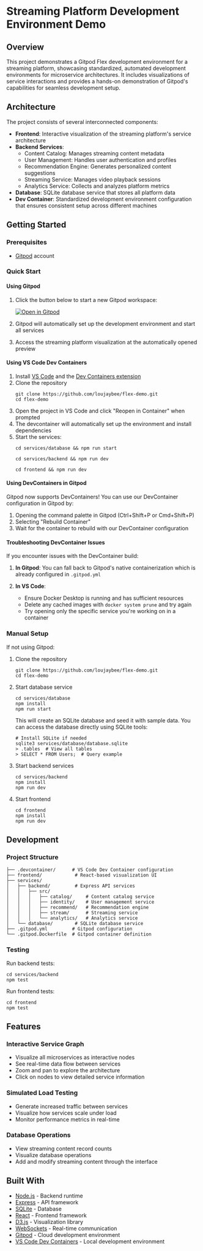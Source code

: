 # Streaming Platform Development Environment Demo

## Overview

This project demonstrates a Gitpod Flex development environment for a streaming platform, showcasing standardized, automated development environments for microservice architectures. It includes visualizations of service interactions and provides a hands-on demonstration of Gitpod's capabilities for seamless development setup.

## Architecture

The project consists of several interconnected components:

- **Frontend**: Interactive visualization of the streaming platform's service architecture
- **Backend Services**:
  - Content Catalog: Manages streaming content metadata
  - User Management: Handles user authentication and profiles
  - Recommendation Engine: Generates personalized content suggestions
  - Streaming Service: Manages video playback sessions
  - Analytics Service: Collects and analyzes platform metrics
- **Database**: SQLite database service that stores all platform data
- **Dev Container**: Standardized development environment configuration that ensures consistent setup across different machines

## Getting Started

### Prerequisites

- [Gitpod](https://www.gitpod.io/) account

### Quick Start

#### Using Gitpod

1. Click the button below to start a new Gitpod workspace:

   [![Open in Gitpod](https://gitpod.io/button/open-in-gitpod.svg)](https://gitpod.io/#https://github.com/loujaybee/flex-demo)

2. Gitpod will automatically set up the development environment and start all services
3. Access the streaming platform visualization at the automatically opened preview

#### Using VS Code Dev Containers

1. Install [VS Code](https://code.visualstudio.com/) and the [Dev Containers extension](https://marketplace.visualstudio.com/items?itemName=ms-vscode-remote.remote-containers)
2. Clone the repository
   ```
   git clone https://github.com/loujaybee/flex-demo.git
   cd flex-demo
   ```
3. Open the project in VS Code and click "Reopen in Container" when prompted
4. The devcontainer will automatically set up the environment and install dependencies
5. Start the services:
   ```
   cd services/database && npm run start
   ```
   ```
   cd services/backend && npm run dev
   ```
   ```
   cd frontend && npm run dev
   ```

#### Using DevContainers in Gitpod

Gitpod now supports DevContainers! You can use our DevContainer configuration in Gitpod by:

1. Opening the command palette in Gitpod (Ctrl+Shift+P or Cmd+Shift+P)
2. Selecting "Rebuild Container"
3. Wait for the container to rebuild with our DevContainer configuration

#### Troubleshooting DevContainer Issues

If you encounter issues with the DevContainer build:

1. **In Gitpod**: You can fall back to Gitpod's native containerization which is already configured in `.gitpod.yml`

2. **In VS Code**: 
   - Ensure Docker Desktop is running and has sufficient resources
   - Delete any cached images with `docker system prune` and try again
   - Try opening only the specific service you're working on in a container

### Manual Setup

If not using Gitpod:

1. Clone the repository
   ```
   git clone https://github.com/loujaybee/flex-demo.git
   cd flex-demo
   ```

2. Start database service
   ```
   cd services/database
   npm install
   npm run start
   ```
   This will create an SQLite database and seed it with sample data. You can access the database directly using SQLite tools:
   ```
   # Install SQLite if needed
   sqlite3 services/database/database.sqlite
   > .tables  # View all tables
   > SELECT * FROM Users;  # Query example
   ```

3. Start backend services
   ```
   cd services/backend
   npm install
   npm run dev
   ```

4. Start frontend
   ```
   cd frontend
   npm install
   npm run dev
   ```

## Development

### Project Structure

```
├── .devcontainer/      # VS Code Dev Container configuration
├── frontend/            # React-based visualization UI
├── services/
│   ├── backend/         # Express API services
│   │   ├── src/
│   │   │   ├── catalog/     # Content catalog service
│   │   │   ├── identity/    # User management service
│   │   │   ├── recommend/   # Recommendation engine
│   │   │   ├── stream/      # Streaming service
│   │   │   └── analytics/   # Analytics service
│   └── database/        # SQLite database service
├── .gitpod.yml         # Gitpod configuration
└── .gitpod.Dockerfile  # Gitpod container definition
```

### Testing

Run backend tests:
```
cd services/backend
npm test
```

Run frontend tests:
```
cd frontend
npm test
```

## Features

### Interactive Service Graph

- Visualize all microservices as interactive nodes
- See real-time data flow between services
- Zoom and pan to explore the architecture
- Click on nodes to view detailed service information

### Simulated Load Testing

- Generate increased traffic between services
- Visualize how services scale under load
- Monitor performance metrics in real-time

### Database Operations

- View streaming content record counts
- Visualize database operations
- Add and modify streaming content through the interface

## Built With

- [Node.js](https://nodejs.org/) - Backend runtime
- [Express](https://expressjs.com/) - API framework
- [SQLite](https://www.sqlite.org/) - Database
- [React](https://reactjs.org/) - Frontend framework
- [D3.js](https://d3js.org/) - Visualization library
- [WebSockets](https://developer.mozilla.org/en-US/docs/Web/API/WebSockets_API) - Real-time communication
- [Gitpod](https://www.gitpod.io/) - Cloud development environment
- [VS Code Dev Containers](https://code.visualstudio.com/docs/devcontainers/containers) - Local development environment
